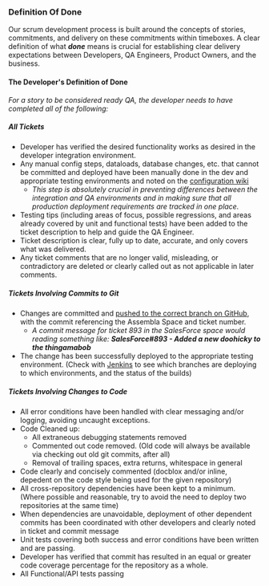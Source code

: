 
### Definition Of Done
Our scrum development process is built around the concepts of stories, commitments, and delivery on these commitments within timeboxes.  A clear definition of what __*done*__ means is crucial for establishing clear delivery expectations between Developers, QA Engineers, Product Owners, and the business.

#### The Developer's Definition of Done
_For a story to be considered ready QA, the developer needs to have completed all of the following:_
##### All Tickets
* Developer has verified the desired functionality works as desired in the developer integration environment.
* Any manual config steps, dataloads, database changes, etc. that cannot be committed and deployed have been manually done in the dev and appropriate testing environments and noted on the [configuration wiki](https://sungevity.assembla.com/spaces/sfun-software-engr-wiki/wiki/Config_Requirements_Tracking)
  * _This step is absolutely crucial in preventing differences between the integration and QA environments and in making sure that all production deployment requirements are tracked in one place._
* Testing tips (including areas of focus, possible regressions, and areas already covered by unit and functional tests) have been added to the ticket description to help and guide the QA Engineer.
* Ticket description is clear, fully up to date, accurate, and only covers what was delivered.
* Any ticket comments that are no longer valid, misleading, or contradictory are deleted or clearly called out as not applicable in later comments. 

##### Tickets Involving Commits to Git
* Changes are committed and [pushed to the correct branch on GitHub](../git/readme.md), with the commit referencing the Assembla Space and ticket number.
  * _A commit message for ticket 893 in the SalesForce space would reading something like: **SalesForce#893 - Added a new doohicky to the thingamabob**_
* The change has been successfully deployed to the appropriate testing environment. (Check with [Jenkins](http://jenkins.uat.sungevity.com) to see which branches are deploying to which environments, and the status of the builds)

##### Tickets Involving Changes to Code
* All error conditions have been handled with clear messaging and/or logging, avoiding uncaught exceptions.
* Code Cleaned up:
  * All extraneous debugging statements removed
  * Commented out code removed. (Old code will always be available via checking out old git commits, after all)
  * Removal of trailing spaces, extra returns, whitespace in general
* Code clearly and concisely commented (docblox and/or inline, depedent on the code style being used for the given repository)
* All cross-repository dependencies have been kept to a minimum. (Where possible and reasonable, try to avoid the need to deploy two repositories at the same time)
* When dependencies are unavoidable, deployment of other dependent commits has been coordinated with other developers and clearly noted in ticket and commit message
* Unit tests covering both success and error conditions have been written and are passing.
* Developer has verified that commit has resulted in an equal or greater code coverage percentage for the repository as a whole.
* All Functional/API tests passing

